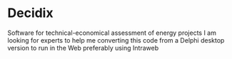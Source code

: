 # Decidix
Software for technical-economical assessment of energy projects I am looking for experts to help me converting this code from a Delphi desktop version to run in the Web preferably using Intraweb

